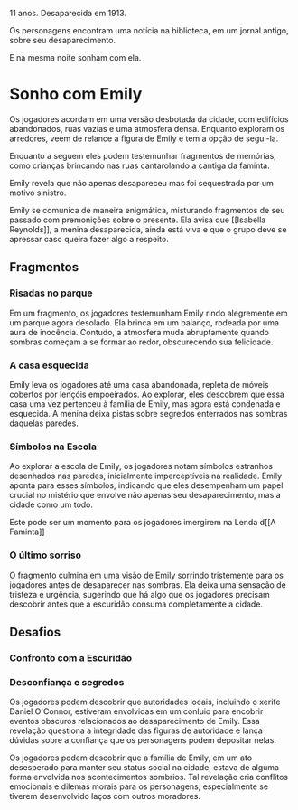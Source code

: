 
11 anos. Desaparecida em 1913.

Os personagens encontram uma notícia na biblioteca, em um jornal antigo, sobre seu desaparecimento.

E na mesma noite sonham com ela.


# Sonho com Emily

Os jogadores acordam em uma versão desbotada da cidade, com edifícios abandonados, ruas vazias e uma atmosfera densa.
Enquanto exploram os arredores, veem de relance a figura de Emily e tem a opção de segui-la.

Enquanto a seguem eles podem testemunhar fragmentos de memórias, como crianças brincando nas ruas
cantarolando a cantiga da faminta.

Emily revela que não apenas desapareceu mas foi sequestrada por um motivo sinistro.

Emily se comunica de maneira enigmática, misturando fragmentos de seu passado com premonições sobre o presente. Ela avisa que [[Isabella Reynolds]], a menina desaparecida, ainda está viva e que o grupo deve se apressar caso queira fazer algo a respeito.
## Fragmentos

### Risadas no parque
Em um fragmento, os jogadores testemunham Emily rindo alegremente em um parque agora desolado. Ela brinca em um balanço, rodeada por uma aura de inocência. Contudo, a atmosfera muda abruptamente quando sombras começam a se formar ao redor, obscurecendo sua felicidade.
### A casa esquecida
Emily leva os jogadores até uma casa abandonada, repleta de móveis cobertos por lençóis empoeirados. Ao explorar, eles descobrem que essa casa uma vez pertenceu à família de Emily, mas agora está condenada e esquecida. A menina deixa pistas sobre segredos enterrados nas sombras daquelas paredes.
### Símbolos na Escola
Ao explorar a escola de Emily, os jogadores notam símbolos estranhos desenhados nas paredes, inicialmente imperceptíveis na realidade. Emily aponta para esses símbolos, indicando que eles desempenham um papel crucial no mistério que envolve não apenas seu desaparecimento, mas a cidade como um todo.

Este pode ser um momento para os jogadores imergirem na Lenda d[[A Faminta]]
### O último sorriso
O fragmento culmina em uma visão de Emily sorrindo tristemente para os jogadores antes de desaparecer nas sombras. Ela deixa uma sensação de tristeza e urgência, sugerindo que há algo que os jogadores precisam descobrir antes que a escuridão consuma completamente a cidade.

## Desafios

### Confronto com a Escuridão
### Desconfiança e segredos
Os jogadores podem descobrir que autoridades locais, incluindo o xerife Daniel O'Connor, estiveram envolvidas em um conluio para encobrir eventos obscuros relacionados ao desaparecimento de Emily. Essa revelação questiona a integridade das figuras de autoridade e lança dúvidas sobre a confiança que os personagens podem depositar nelas.

Os jogadores podem descobrir que a família de Emily, em um ato desesperado para manter seu status social na cidade, estava de alguma forma envolvida nos acontecimentos sombrios. Tal revelação cria conflitos emocionais e dilemas morais para os personagens, especialmente se tiverem desenvolvido laços com outros moradores.

